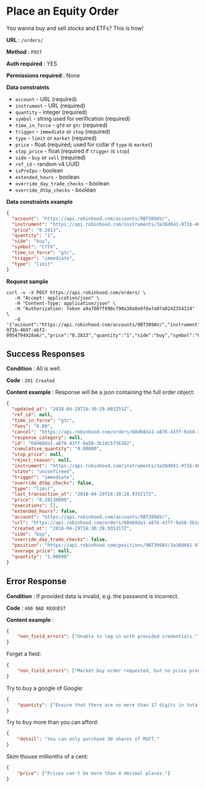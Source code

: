# Place an Equity Order

You wanna buy and sell stocks and ETFs? This is how!

**URL** : `/orders/`

**Method** : `POST`

**Auth required** : YES

**Permissions required** : None

**Data constraints**
  
  - `account` - URL (required)
  - `instrument` - URL (required)
  - `quantity` - integer (required)
  - `symbol` - string used for verification (required)
  - `time_in_force` - `gfd` or `gtc` (required)
  - `trigger` - `immediate` or `stop` (required)
  - `type` - `limit` or `market` (required)
  - `price` - float (required; used for collar if `type` is `market`) 
  - `stop_price` - float (required if `trigger` is `stop`)
  - `side` - `buy` or `sell` (required)
  - `ref_id` - random v4 UUID
  - `isPreIpo` - boolean
  - `extended_hours` - boolean
  - `override_day_trade_checks` - boolean
  - `override_dtbp_checks` - boolean
  
**Data constraints example**

```json
{
  "account": "https://api.robinhood.com/accounts/9BT309AV/",
  "instrument": "https://api.robinhood.com/instruments/3a38d041-971b-4697-abf2-0954794928a6/",
  "price": "0.2813",
  "quantity": "1",
  "side": "buy",
  "symbol": "CYTX",
  "time_in_force": "gtc",
  "trigger": "immediate",
  "type": "limit"
}
```

**Request sample**

```
curl -v -X POST https://api.robinhood.com/orders/ \
   -H "Accept: application/json" \
   -H "Content-Type: application/json" \
   -H "Authorization: Token a9a7007f890c790a30a0e0f0a7a07a0242354114" \
   -d '{"account":"https://api.robinhood.com/accounts/9BT309AV/","instrument":"https://api.robinhood.com/instruments/3a38d041-971b-4697-abf2-0954794928a6/","price":"0.2813","quantity":"1","side":"buy","symbol":"CYTX","time_in_force":"gtc","trigger":"immediate","type":"limit"}'
```

## Success Responses

**Condition** : All is well.

**Code** : `201 Created`

**Content example** : Response will be a json containing the full order object:

```json
{
  "updated_at": "2018-04-29T16:30:29.003255Z",
  "ref_id": null,
  "time_in_force": "gtc",
  "fees": "0.00",
  "cancel": "https://api.robinhood.com/orders/60d68da1-a876-43ff-9a58-3b1dc5736382/cancel/",
  "response_category": null,
  "id": "60d68da1-a876-43ff-9a58-3b1dc5736382",
  "cumulative_quantity": "0.00000",
  "stop_price": null,
  "reject_reason": null,
  "instrument": "https://api.robinhood.com/instruments/3a38d041-971b-4697-abf2-0954794928a6/",
  "state": "unconfirmed",
  "trigger": "immediate",
  "override_dtbp_checks": false,
  "type": "limit",
  "last_transaction_at": "2018-04-29T16:30:28.935217Z",
  "price": "0.28130000",
  "executions": [],
  "extended_hours": false,
  "account": "https://api.robinhood.com/accounts/9BT309AV/",
  "url": "https://api.robinhood.com/orders/60d68da1-a876-43ff-9a58-3b1dc5736382/",
  "created_at": "2018-04-29T16:30:28.935217Z",
  "side": "buy",
  "override_day_trade_checks": false,
  "position": "https://api.robinhood.com/positions/9BT309AV/3a38d041-971b-4697-abf2-0954794a28a6/",
  "average_price": null,
  "quantity": "1.00000"
}
```

## Error Response

**Condition** : If provided data is invalid, e.g. the password is incorrect.

**Code** : `400 BAD REQUEST`

**Content example** :

```json
{
    "non_field_errors": ["Unable to log in with provided credentials."]
}
```

Forget a field:

```json
{
    "non_field_errors": ["Market buy order requested, but no price provided."]
}
```

Try to buy a google of Google:

```json
{
	"quantity": ["Ensure that there are no more than 17 digits in total."]
}
```

Try to buy more than you can afford:

```json
{
	"detail": "You can only purchase 30 shares of MSFT."
}
```

Skim thouse millionths of a cent:

```json
{
	"price": ["Prices can't be more than 4 decimal places."]
}
```